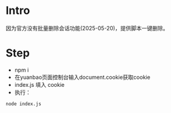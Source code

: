 # Intro
因为官方没有批量删除会话功能(2025-05-20)，提供脚本一键删除。

# Step
- npm i
- 在yuanbao页面控制台输入document.cookie获取cookie
- index.js 填入 cookie
- 执行：
```bash
node index.js
```
